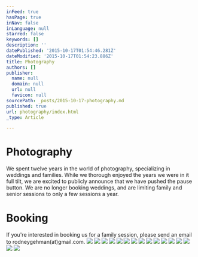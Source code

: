 ```yaml
---
inFeed: true
hasPage: true
inNav: false
inLanguage: null
starred: false
keywords: []
description: ''
datePublished: '2015-10-17T01:54:46.281Z'
dateModified: '2015-10-17T01:54:23.886Z'
title: Photography
authors: []
publisher:
  name: null
  domain: null
  url: null
  favicon: null
sourcePath: _posts/2015-10-17-photography.md
published: true
url: photography/index.html
_type: Article

---
```

# Photography

We spent twelve years in the world of photography, specializing in weddings and families. While we thorough enjoyed the years we were in it full tilt, we are excited to publicly announce that we have pushed the pause button.  We are no longer booking weddings, and are limiting family and senior sessions to only a few sessions a year. 

# Booking

If you're interested in booking us for a family session, please send an email to rodneygehman(at)gmail.com. ![](https://the-grid-user-content.s3-us-west-2.amazonaws.com/f95ab8dd-db5e-4be3-93eb-5908b41b2207.jpg)
![](https://the-grid-user-content.s3-us-west-2.amazonaws.com/47fe5c3e-81a9-4585-9af2-7fa1debe172c.jpg)
![](https://the-grid-user-content.s3-us-west-2.amazonaws.com/49705460-d2c9-49d9-93c6-eba32a8c63a8.jpg)
![](https://the-grid-user-content.s3-us-west-2.amazonaws.com/4b7e6634-36ab-49b0-a27c-f8739150fbd9.jpg)
![](https://the-grid-user-content.s3-us-west-2.amazonaws.com/a11fe517-15ad-4f4b-a12d-b70b848adfe2.jpg)
![](https://the-grid-user-content.s3-us-west-2.amazonaws.com/8989ae14-bba0-4f66-9e76-cdb83028e799.jpg)
![](https://the-grid-user-content.s3-us-west-2.amazonaws.com/280c3f96-acf2-4cd2-830b-4a2d781603d4.jpg)
![](https://the-grid-user-content.s3-us-west-2.amazonaws.com/ee937f3c-5d22-432d-aa6c-17ea425b7e81.jpg)
![](https://the-grid-user-content.s3-us-west-2.amazonaws.com/4de6d7f7-403a-445b-b5a9-cfa260207c04.jpg)
![](https://the-grid-user-content.s3-us-west-2.amazonaws.com/f2bcd17b-4ec1-42e3-9300-9d2a74409200.jpg)
![](https://the-grid-user-content.s3-us-west-2.amazonaws.com/55f3b001-e6b9-4440-bb6a-f2f9a0e01433.jpg)
![](https://the-grid-user-content.s3-us-west-2.amazonaws.com/d8d7a8b7-e581-41ca-98a6-542f40515428.jpg)
![](https://the-grid-user-content.s3-us-west-2.amazonaws.com/54e86120-d506-4e3d-8a64-fe23a510bbc4.jpg)
![](https://the-grid-user-content.s3-us-west-2.amazonaws.com/f43f244c-075a-4d2c-82e5-e327413a3e61.jpg)
![](https://the-grid-user-content.s3-us-west-2.amazonaws.com/90b7f88f-da8f-4a7f-b98f-cec5d302fb65.jpg)
![](https://the-grid-user-content.s3-us-west-2.amazonaws.com/94c933b2-a763-4563-8f7e-220e2065cc26.jpg)
